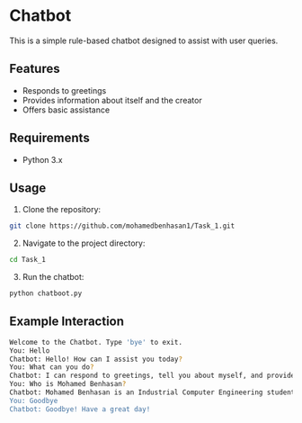 # Chatbot
This is a simple rule-based chatbot designed to assist with user queries.

## Features
- Responds to greetings
- Provides information about itself and the creator
- Offers basic assistance
## Requirements
- Python 3.x
## Usage
1. Clone the repository:
```bash
git clone https://github.com/mohamedbenhasan1/Task_1.git
```
2. Navigate to the project directory:
```bash
cd Task_1
```
3. Run the chatbot:
```bash
python chatboot.py
```
## Example Interaction
```bash
Welcome to the Chatbot. Type 'bye' to exit.
You: Hello
Chatbot: Hello! How can I assist you today?
You: What can you do?
Chatbot: I can respond to greetings, tell you about myself, and provide basic information.
You: Who is Mohamed Benhasan?
Chatbot: Mohamed Benhasan is an Industrial Computer Engineering student in ENET'Com.
You: Goodbye
Chatbot: Goodbye! Have a great day!
```
